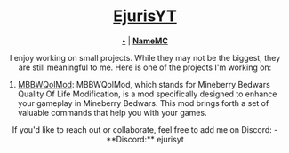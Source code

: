 <p align="center">
  <a href="https://github.com/ejurisyy">
</p>

<h1 align="center">EjurisYT</a></h1>

<p align="center">
  <strong><a href="https://youtube.com/EjurisYT">•</a></strong> |
  <strong><a href="https://namemc.com/profile/de22f9a76f71466480e7673a4e4066e0">NameMC</a></strong>
</p>

<p align="center">I enjoy working on small projects. While they may not be the biggest, they are still meaningful to me. Here is one of the projects I'm working on:

1. [MBBWQolMod](https://github.com/EjurisYY/MBBWQolMod): MBBWQolMod, which stands for Mineberry Bedwars Quality Of Life Modification, is a mod specifically designed to enhance your gameplay in Mineberry Bedwars. This mod brings forth a set of valuable commands that help you with your games.

<p align="center">If you'd like to reach out or collaborate, feel free to add me on Discord:
- **Discord:** ejurisyt</p>
